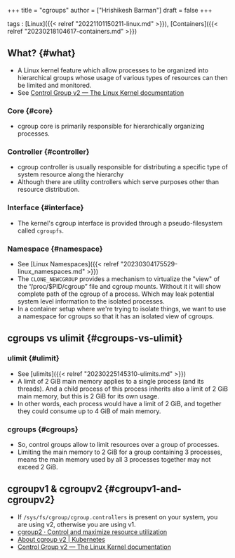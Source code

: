 +++
title = "cgroups"
author = ["Hrishikesh Barman"]
draft = false
+++

tags
: [Linux]({{< relref "20221101150211-linux.md" >}}), [Containers]({{< relref "20230218104617-containers.md" >}})


## What? {#what}

-   A Linux kernel feature which allow processes to be organized into hierarchical groups whose usage of various types of resources can then be limited and monitored.
-   See [Control Group v2 — The Linux Kernel documentation](https://www.kernel.org/doc/html/v5.5/admin-guide/cgroup-v2.html)


### Core {#core}

-   cgroup core is primarily responsible for hierarchically organizing processes.


### Controller {#controller}

-   cgroup controller is usually responsible for distributing a specific type of system resource along the hierarchy
-   Although there are utility controllers which serve purposes other than resource distribution.


### Interface {#interface}

-   The kernel's cgroup interface is provided through a pseudo-filesystem called `cgroupfs`.


### Namespace {#namespace}

-   See [Linux Namespaces]({{< relref "20230304175529-linux_namespaces.md" >}})
-   The `CLONE_NEWCGROUP` provides a mechanism to virtualize the "view" of the “/proc/$PID/cgroup” file and cgroup mounts. Without it it will show complete path of the cgroup of a process. Which may leak potential system level information to the isolated processes.
-   In a container setup where we're trying to isolate things, we want to use a namespace for cgroups so that it has an isolated view of cgroups.


## cgroups vs ulimit {#cgroups-vs-ulimit}


### ulimit {#ulimit}

-   See [ulimits]({{< relref "20230225145310-ulimits.md" >}})
-   A limit of 2 GiB main memory applies to a single process (and its threads). And a child process of this process inherits also a limit of 2 GiB main memory, but this is 2 GiB for its own usage.
-   In other words, each process would have a limit of 2 GiB, and together they could consume up to 4 GiB of main memory.


### cgroups {#cgroups}

-   So, control groups allow to limit resources over a group of processes.
-   Limiting the main memory to 2 GiB for a group containing 3 processes, means the main memory used by all 3 processes together may not exceed 2 GiB.


## cgroupv1 &amp; cgroupv2 {#cgroupv1-and-cgroupv2}

-   If `/sys/fs/cgroup/cgroup.controllers` is present on your system, you are using v2, otherwise you are using v1.
-   [cgroup2 · Control and maximize resource utilization](https://facebookmicrosites.github.io/cgroup2/)
-   [About cgroup v2 | Kubernetes](https://kubernetes.io/docs/concepts/architecture/cgroups/)
-   [Control Group v2 — The Linux Kernel documentation](https://docs.kernel.org/admin-guide/cgroup-v2.html)
